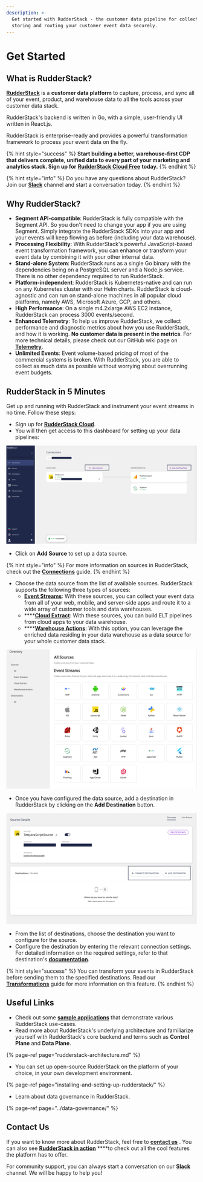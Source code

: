 ```yaml
---
description: >-
  Get started with RudderStack - the customer data pipeline for collecting,
  storing and routing your customer event data securely.
---
```


# Get Started

## What is RudderStack?

[**RudderStack**](https://rudderstack.com/) is a **customer data platform** to capture, process, and sync all of your event, product, and warehouse data to all the tools across your customer data stack.

RudderStack's backend is written in Go, with a simple, user-friendly UI written in React.js. 

RudderStack is enterprise-ready and provides a powerful transformation framework to process your event data on the fly.

{% hint style="success" %}
**Start building a better, warehouse-first CDP that delivers complete, unified data to every part of your marketing and analytics stack. Sign up for** [**RudderStack Cloud Free**](https://app.rudderlabs.com/signup?type=freetrial) **today.**
{% endhint %}

{% hint style="info" %}
Do you have any questions about RudderStack? Join our [**Slack**](https://resources.rudderstack.com/join-rudderstack-slack) channel and start a conversation today.
{% endhint %}

## Why RudderStack?

* **Segment API-compatible**: RudderStack is fully compatible with the Segment API. So you don't need to change your app if you are using Segment. Simply integrate the RudderStack SDKs into your app and your events will keep flowing as before \(including your data warehouse\). 
* **Processing Flexibility**: With RudderStack's powerful JavaScript-based event transformation framework, you can enhance or transform your event data by combining it with your other internal data. 
* **Stand-alone System**: RudderStack runs as a single Go binary with the dependencies being on a PostgreSQL server and a Node.js service. There is no other dependency required to run RudderStack. 
* **Platform-independent**: RudderStack is Kubernetes-native and can run on any Kubernetes cluster with our Helm charts. RudderStack is cloud-agnostic and can run on stand-alone machines in all popular cloud platforms, namely AWS, Microsoft Azure, GCP, and others. 
* **High Performance**: On a single m4.2xlarge AWS EC2 instance, RudderStack can process 3000 events/second. 
* **Enhanced Telemetry**: To help us improve RudderStack, we collect performance and diagnostic metrics about how you use RudderStack, and how it is working. **No customer data is present in the metrics**. For more technical details, please check out our GitHub wiki page on [**Telemetry**](https://github.com/rudderlabs/rudder-server/wiki/RudderStack-Telemetry). 
* **Unlimited Events**: Event volume-based pricing of most of the commercial systems is broken. With RudderStack, you are able to collect as much data as possible without worrying about overrunning event budgets.

## RudderStack in 5 Minutes

Get up and running with RudderStack and instrument your event streams in no time. Follow these steps:

* Sign up for [**RudderStack Cloud**](https://app.rudderlabs.com/signup?type=freetrial). 
* You will then get access to this dashboard for setting up your data pipelines:

![Connections Dashboard](../.gitbook/assets/1%20%2822%29.png)

* Click on **Add Source** to set up a data source.

{% hint style="info" %}
For more information on sources in RudderStack, check out the [**Connections**](../connections/) guide.
{% endhint %}

* Choose the data source from the list of available sources. RudderStack supports the following three types of sources: 
  * [**Event Streams**](): With these sources, you can collect your event data from all of your web, mobile, and server-side apps and route it to a wide array of customer tools and data warehouses. 
  * \*\*\*\*[**Cloud Extract**](../cloud-extract-sources/): With these sources, you can build ELT pipelines from cloud apps to your data warehouse. 
  * \*\*\*\*[**Warehouse Actions**](../warehouse-actions/): With this option, you can leverage the enriched data residing in your data warehouse as a data source for your whole customer data stack.

![RudderStack Sources](../.gitbook/assets/screen-shot-2021-06-01-at-1.53.46-pm.png)

* Once you have configured the data source, add a destination in RudderStack by clicking on the **Add Destination** button.

![Destination Configuration Button](../.gitbook/assets/screen-shot-2021-06-01-at-2.02.10-pm.png)

* From the list of destinations, choose the destination you want to configure for the source. 
* Configure the destination by entering the relevant connection settings. For detailed information on the required settings, refer to that destination's [**documentation**](../destinations/).

{% hint style="success" %}
You can transform your events in RudderStack before sending them to the specified destinations. Read our [**Transformations**](../adding-a-new-user-transformation-in-rudderstack/) guide for more information on this feature.
{% endhint %}

## Useful Links

* Check out some [**sample applications**](https://github.com/rudderlabs/rudder-samples/) that demonstrate various RudderStack use-cases. 
* Read more about RudderStack's underlying architecture and familiarize yourself with RudderStack's core backend and terms such as **Control Plane** and **Data Plane**.

{% page-ref page="rudderstack-architecture.md" %}

* You can set up open-source RudderStack on the platform of your choice, in your own development environment.

{% page-ref page="installing-and-setting-up-rudderstack/" %}

* Learn about data governance in RudderStack.

{% page-ref page="../data-governance/" %}

## Contact Us

If you want to know more about RudderStack, feel free to [**contact us**](mailto:%20docs@rudderstack.com) . You can also see [**RudderStack in action**](https://app.rudderstack.com/signup?type=freetrial) ****to check out all the cool features the platform has to offer.

For community support, you can always start a conversation on our [**Slack**](https://resources.rudderstack.com/join-rudderstack-slack) channel. We will be happy to help you!



